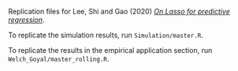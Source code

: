 Replication files for Lee, Shi and Gao (2020) [*On Lasso for predictive regression*](https://arxiv.org/abs/1810.03140). 

To replicate the simulation results, run `Simulation/master.R`. 

To replicate the results in the empirical application section, run `Welch_Goyal/master_rolling.R`. 